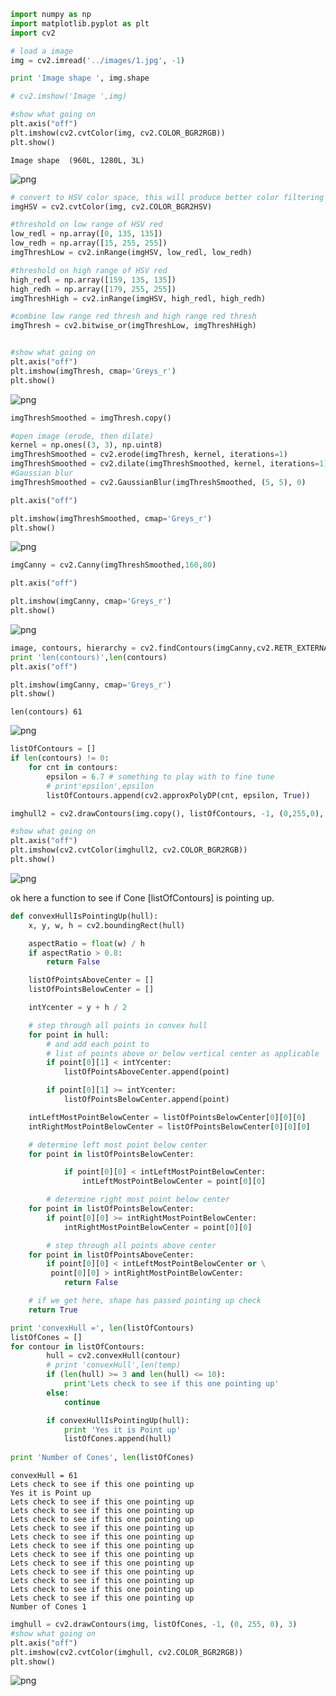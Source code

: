 

```python
import numpy as np
import matplotlib.pyplot as plt
import cv2

# load a image
img = cv2.imread('../images/1.jpg', -1)

print 'Image shape ', img.shape

# cv2.imshow('Image ',img)

#show what going on
plt.axis("off")
plt.imshow(cv2.cvtColor(img, cv2.COLOR_BGR2RGB))
plt.show()

```

    Image shape  (960L, 1280L, 3L)
    


![png](output_0_1.png)



```python
# convert to HSV color space, this will produce better color filtering
imgHSV = cv2.cvtColor(img, cv2.COLOR_BGR2HSV)

#threshold on low range of HSV red
low_redl = np.array([0, 135, 135])
low_redh = np.array([15, 255, 255])
imgThreshLow = cv2.inRange(imgHSV, low_redl, low_redh)

#threshold on high range of HSV red
high_redl = np.array([159, 135, 135])
high_redh = np.array([179, 255, 255])
imgThreshHigh = cv2.inRange(imgHSV, high_redl, high_redh)

#combine low range red thresh and high range red thresh
imgThresh = cv2.bitwise_or(imgThreshLow, imgThreshHigh)


#show what going on
plt.axis("off")
plt.imshow(imgThresh, cmap='Greys_r')
plt.show()


```


![png](output_1_0.png)



```python
imgThreshSmoothed = imgThresh.copy()

#open image (erode, then dilate)
kernel = np.ones((3, 3), np.uint8)
imgThreshSmoothed = cv2.erode(imgThresh, kernel, iterations=1)
imgThreshSmoothed = cv2.dilate(imgThreshSmoothed, kernel, iterations=1)
#Gaussian blur
imgThreshSmoothed = cv2.GaussianBlur(imgThreshSmoothed, (5, 5), 0)

plt.axis("off")

plt.imshow(imgThreshSmoothed, cmap='Greys_r')
plt.show()

```


![png](output_2_0.png)



```python
imgCanny = cv2.Canny(imgThreshSmoothed,160,80)

plt.axis("off")

plt.imshow(imgCanny, cmap='Greys_r')
plt.show()
```


![png](output_3_0.png)



```python
image, contours, hierarchy = cv2.findContours(imgCanny,cv2.RETR_EXTERNAL,cv2.CHAIN_APPROX_SIMPLE)
print 'len(contours)',len(contours)
plt.axis("off")

plt.imshow(imgCanny, cmap='Greys_r')
plt.show()
```

    len(contours) 61
    


![png](output_4_1_a.png)



```python
listOfContours = []
if len(contours) != 0:
    for cnt in contours:
        epsilon = 6.7 # something to play with to fine tune
        # print'epsilon',epsilon
        listOfContours.append(cv2.approxPolyDP(cnt, epsilon, True))

imghull2 = cv2.drawContours(img.copy(), listOfContours, -1, (0,255,0), 3)

#show what going on
plt.axis("off")
plt.imshow(cv2.cvtColor(imghull2, cv2.COLOR_BGR2RGB))
plt.show()

```


![png](output_5_0.png)


ok here a function to see if Cone [listOfContours] is pointing up.



```python
def convexHullIsPointingUp(hull):
    x, y, w, h = cv2.boundingRect(hull)

    aspectRatio = float(w) / h
    if aspectRatio > 0.8:
        return False

    listOfPointsAboveCenter = []
    listOfPointsBelowCenter = []

    intYcenter = y + h / 2

    # step through all points in convex hull
    for point in hull:
        # and add each point to
        # list of points above or below vertical center as applicable
        if point[0][1] < intYcenter:
            listOfPointsAboveCenter.append(point)

        if point[0][1] >= intYcenter:
            listOfPointsBelowCenter.append(point)

    intLeftMostPointBelowCenter = listOfPointsBelowCenter[0][0][0]
    intRightMostPointBelowCenter = listOfPointsBelowCenter[0][0][0]

    # determine left most point below center
    for point in listOfPointsBelowCenter:

            if point[0][0] < intLeftMostPointBelowCenter:
                intLeftMostPointBelowCenter = point[0][0]

        # determine right most point below center
    for point in listOfPointsBelowCenter:
        if point[0][0] >= intRightMostPointBelowCenter:
            intRightMostPointBelowCenter = point[0][0]

        # step through all points above center
    for point in listOfPointsAboveCenter:
        if point[0][0] < intLeftMostPointBelowCenter or \
         point[0][0] > intRightMostPointBelowCenter:
            return False

    # if we get here, shape has passed pointing up check
    return True

```


```python
print 'convexHull =', len(listOfContours)
listOfCones = []
for contour in listOfContours:
        hull = cv2.convexHull(contour)
        # print 'convexHull',len(temp)
        if (len(hull) >= 3 and len(hull) <= 10):
            print'Lets check to see if this one pointing up'
        else:
            continue

        if convexHullIsPointingUp(hull):
            print 'Yes it is Point up'
            listOfCones.append(hull)
            
print 'Number of Cones', len(listOfCones)
```

    convexHull = 61
    Lets check to see if this one pointing up
    Yes it is Point up
    Lets check to see if this one pointing up
    Lets check to see if this one pointing up
    Lets check to see if this one pointing up
    Lets check to see if this one pointing up
    Lets check to see if this one pointing up
    Lets check to see if this one pointing up
    Lets check to see if this one pointing up
    Lets check to see if this one pointing up
    Lets check to see if this one pointing up
    Lets check to see if this one pointing up
    Lets check to see if this one pointing up
    Lets check to see if this one pointing up
    Number of Cones 1
    


```python
imghull = cv2.drawContours(img, listOfCones, -1, (0, 255, 0), 3)
#show what going on
plt.axis("off")
plt.imshow(cv2.cvtColor(imghull, cv2.COLOR_BGR2RGB))
plt.show()
```


![png](output_9_0.png)



```python

```
